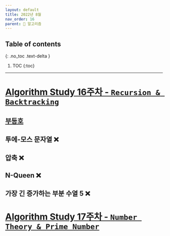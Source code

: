 ```yaml
---
layout: default
title: 2022년 8월
nav_order: 16
parent: 🐢 알고리즘
---
```

## Table of contents
{: .no_toc .text-delta }

1. TOC
{:toc}

---

# **[Algorithm Study 16주차 - `Recursion & Backtracking`](https://github.com/jdalma/Algorithm-Study/tree/main/%5BWeek16%20-%20Recursion%26Backtracking%5D)**

## [부등호](https://github.com/jdalma/Algorithm-Study/blob/main/%5BWeek16%20-%20Recursion%26Backtracking%5D/%EC%A0%95%ED%98%84%EC%A4%80/A_2529.java)
## 투에-모스 문자열 ❌
## 압축 ❌
## N-Queen ❌
## 가장 긴 증가하는 부분 수열 5 ❌

# **[Algorithm Study 17주차 - `Number Theory & Prime Number`]()**
